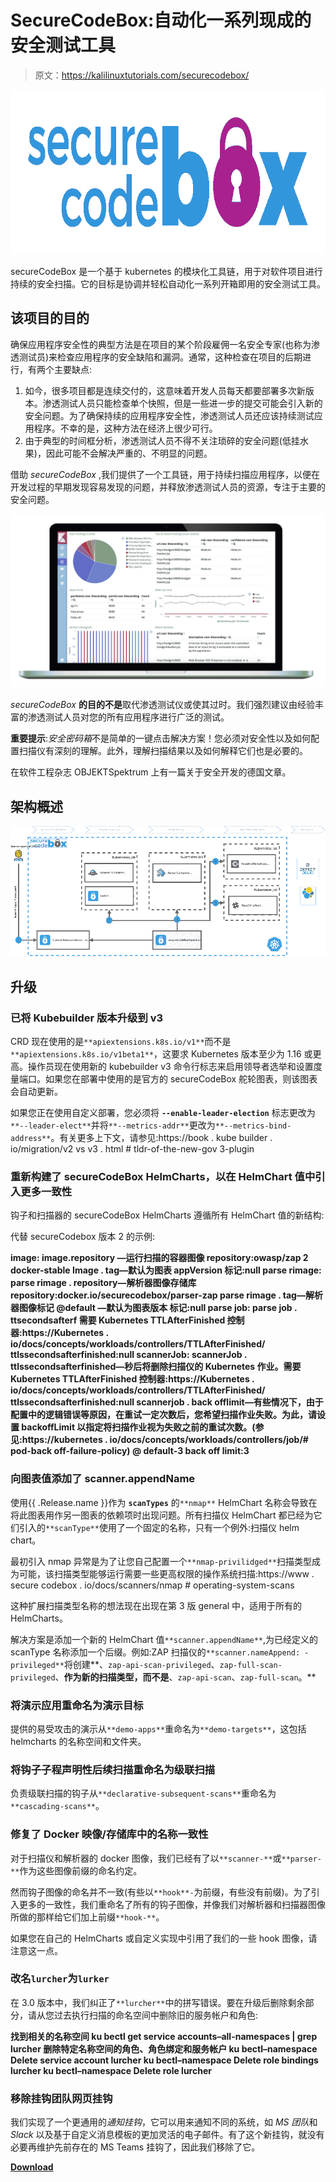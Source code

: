# SecureCodeBox:自动化一系列现成的安全测试工具

> 原文：<https://kalilinuxtutorials.com/securecodebox/>

[![](img/099e5aaaa75c2f4efa9bcc8d47014ce7.png)](https://blogger.googleusercontent.com/img/b/R29vZ2xl/AVvXsEiUmlU-vUycjuq-VstgWIpS9pzbbFJd7lMG5tgWni96enM2rnqy5hGyO6Z1LIGZrWUoEbdIwKrEqrdwWUr3cUddimpCI8Qd48VqiOrJpTcR2S_EALOvu2ogg_GFlfkZLVbL7jU6LIRSA3EOPmoH8mttiVUUhHHqlXWF-ckUeLLXBjAgoNk5xeqb1DHP/s728/securecodebox-logo-svg.png)

secureCodeBox 是一个基于 kubernetes 的模块化工具链，用于对软件项目进行持续的安全扫描。它的目标是协调并轻松自动化一系列开箱即用的安全测试工具。

## 该项目的目的

确保应用程序安全性的典型方法是在项目的某个阶段雇佣一名安全专家(也称为渗透测试员)来检查应用程序的安全缺陷和漏洞。通常，这种检查在项目的后期进行，有两个主要缺点:

1.  如今，很多项目都是连续交付的，这意味着开发人员每天都要部署多次新版本。渗透测试人员只能检查单个快照，但是一些进一步的提交可能会引入新的安全问题。为了确保持续的应用程序安全性，渗透测试人员还应该持续测试应用程序。不幸的是，这种方法在经济上很少可行。
2.  由于典型的时间框分析，渗透测试人员不得不关注琐碎的安全问题(低挂水果)，因此可能不会解决严重的、不明显的问题。

借助 *secureCodeBox* ,我们提供了一个工具链，用于持续扫描应用程序，以便在开发过程的早期发现容易发现的问题，并释放渗透测试人员的资源，专注于主要的安全问题。

![](img/4e64b63a38c294a966c94b2a12a39e6b.png)

*secureCodeBox* **的目的不是**取代渗透测试仪或使其过时。我们强烈建议由经验丰富的渗透测试人员对您的所有应用程序进行广泛的测试。

**重要提示**:*安全密码箱*不是简单的一键点击解决方案！您必须对安全性以及如何配置扫描仪有深刻的理解。此外，理解扫描结果以及如何解释它们也是必要的。

在软件工程杂志 OBJEKTSpektrum 上有一篇关于安全开发的德国文章。

## 架构概述

![](img/122265645132d50fce54ffce01d37a03.png)

## 升级

### 已将 Kubebuilder 版本升级到 v3

CRD 现在使用的是`**apiextensions.k8s.io/v1**`而不是`**apiextensions.k8s.io/v1beta1**`，这要求 Kubernetes 版本至少为 1.16 或更高。操作员现在使用新的 kubebuilder v3 命令行标志来启用领导者选举和设置度量端口。如果您在部署中使用的是官方的 secureCodeBox 舵轮图表，则该图表会自动更新。

如果您正在使用自定义部署，您必须将 **`--enable-leader-election`** 标志更改为`**--leader-elect**`并将`**--metrics-addr**`更改为`**--metrics-bind-address**`。有关更多上下文，请参见:https://book . kube builder . io/migration/v2 vs v3 . html # tldr-of-the-new-gov 3-plugin

### 重新构建了 secureCodeBox HelmCharts，以在 HelmChart 值中引入更多一致性

钩子和扫描器的 secureCodeBox HelmCharts 遵循所有 HelmChart 值的新结构:

代替 secureCodebox 版本 2 的示例:

**image:
image.repository —运行扫描的容器图像
repository:owasp/zap 2 docker-stable
Image . tag—默认为图表 appVersion
标记:null
parse rimage:
parse rimage . repository—解析器图像存储库
repository:docker.io/securecodebox/parser-zap
parse rimage . tag—解析器图像标记
@default —默认为图表版本
标记:null
parse job:
parse job . ttsecondsafterf 需要 Kubernetes TTLAfterFinished 控制器:https://Kubernetes . io/docs/concepts/workloads/controllers/TTLAfterFinished/
ttlssecondsafterfinished:null
scannerJob:
scannerJob . ttlssecondsafterfinished—秒后将删除扫描仪的 Kubernetes 作业。需要 Kubernetes TTLAfterFinished 控制器:https://Kubernetes . io/docs/concepts/workloads/controllers/TTLAfterFinished/
ttlssecondsafterfinished:null
scannerjob . back offlimit—有些情况下，由于配置中的逻辑错误等原因，在重试一定次数后，您希望扫描作业失败。为此，请设置 backoffLimit 以指定将扫描作业视为失败之前的重试次数。(参见:https://kubernetes . io/docs/concepts/workloads/controllers/job/# pod-back off-failure-policy)
@ default-3
back off limit:3**

### 向图表值添加了 scanner.appendName

使用{{ .Release.name }}作为 **`scanTypes`** 的`**nmap**` HelmChart 名称会导致在将此图表用作另一图表的依赖项时出现问题。所有扫描仪 HelmChart 都已经为它们引入的`**scanType**`使用了一个固定的名称，只有一个例外:扫描仪 helm chart。

最初引入 nmap 异常是为了让您自己配置一个`**nmap-privilidged**`扫描类型成为可能，该扫描类型能够运行需要一些更高权限的操作系统扫描:https://www . secure codebox . io/docs/scanners/nmap # operating-system-scans

这种扩展扫描类型名称的想法现在出现在第 3 版 general 中，适用于所有的 HelmCharts。

解决方案是添加一个新的 HelmChart 值`**scanner.appendName**`,为已经定义的 scanType 名称添加一个后缀。例如:ZAP 扫描仪的`**scanner.nameAppend: -privileged**`将创建**、`zap-api-scan-privileged`、`zap-full-scan-privileged`、**作为新的扫描类型，而不是**、`zap-api-scan`、`zap-full-scan`。**

### 将演示应用重命名为演示目标

提供的易受攻击的演示从`**demo-apps**`重命名为`**demo-targets**`，这包括 helmcharts 的名称空间和文件夹。

### 将钩子子程声明性后续扫描重命名为级联扫描

负责级联扫描的钩子从`**declarative-subsequent-scans**`重命名为`**cascading-scans**`。

### 修复了 Docker 映像/存储库中的名称一致性

对于扫描仪和解析器的 docker 图像，我们已经有了以`**scanner-**`或`**parser-**`作为这些图像前缀的命名约定。

然而钩子图像的命名并不一致(有些以`**hook**-`为前缀，有些没有前缀)。为了引入更多的一致性，我们重命名了所有的钩子图像，并像我们对解析器和扫描器图像所做的那样给它们加上前缀`**hook-**`。

如果您在自己的 HelmCharts 或自定义实现中引用了我们的一些 hook 图像，请注意这一点。

### 改名`lurcher`为`lurker`

在 3.0 版本中，我们纠正了`**lurcher**`中的拼写错误。要在升级后删除剩余部分，请从您过去执行扫描的命名空间中删除旧的服务帐户和角色:

**找到相关的名称空间
ku bectl get service accounts–all-namespaces | grep lurcher
删除特定名称空间的角色、角色绑定和服务帐户
ku bectl–namespace Delete service account lurcher
ku bectl–namespace Delete role bindings lurcher
ku bectl–namespace Delete role lurcher**

### 移除挂钩团队网页挂钩

我们实现了一个更通用的*通知挂钩*，它可以用来通知不同的系统，如 *MS 团队*和 *Slack* 以及基于自定义消息模板的更加灵活的电子邮件。有了这个新挂钩，就没有必要再维护先前存在的 MS Teams 挂钩了，因此我们移除了它。

[**Download**](https://github.com/secureCodeBox/secureCodeBox#architecture-overview)